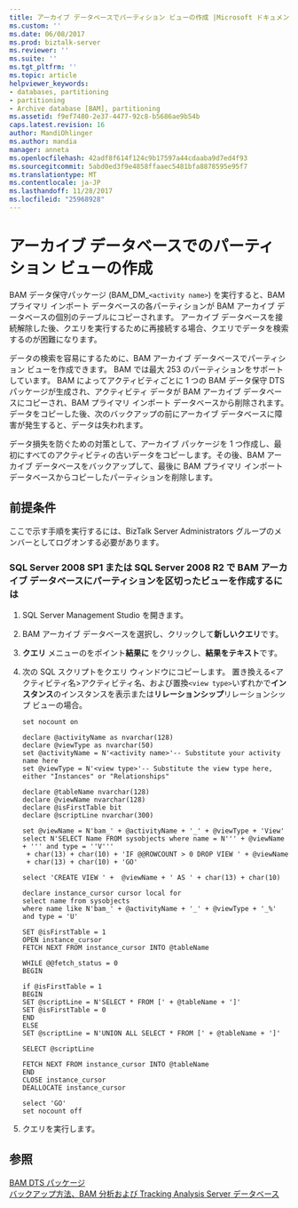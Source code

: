 ```yaml
---
title: アーカイブ データベースでパーティション ビューの作成 |Microsoft ドキュメント
ms.custom: ''
ms.date: 06/08/2017
ms.prod: biztalk-server
ms.reviewer: ''
ms.suite: ''
ms.tgt_pltfrm: ''
ms.topic: article
helpviewer_keywords:
- databases, partitioning
- partitioning
- Archive database [BAM], partitioning
ms.assetid: f9ef7480-2e37-4477-92c8-b5686ae9b54b
caps.latest.revision: 16
author: MandiOhlinger
ms.author: mandia
manager: anneta
ms.openlocfilehash: 42adf8f614f124c9b17597a44cdaaba9d7ed4f93
ms.sourcegitcommit: 5abd0ed3f9e4858ffaaec5481bfa8878595e95f7
ms.translationtype: MT
ms.contentlocale: ja-JP
ms.lasthandoff: 11/28/2017
ms.locfileid: "25968928"
---
```

# <a name="creating-a-partitioned-view-in-the-archiving-database"></a>アーカイブ データベースでのパーティション ビューの作成
BAM データ保守パッケージ (BAM_DM_`<activity name>`) を実行すると、BAM プライマリ インポート データベースの各パーティションが BAM アーカイブ データベースの個別のテーブルにコピーされます。 アーカイブ データベースを接続解除した後、クエリを実行するために再接続する場合、クエリでデータを検索するのが困難になります。  
  
 データの検索を容易にするために、BAM アーカイブ データベースでパーティション ビューを作成できます。 BAM では最大 253 のパーティションをサポートしています。 BAM によってアクティビティごとに 1 つの BAM データ保守 DTS パッケージが生成され、アクティビティ データが BAM アーカイブ データベースにコピーされ、BAM プライマリ インポート データベースから削除されます。 データをコピーした後、次のバックアップの前にアーカイブ データベースに障害が発生すると、データは失われます。  
  
 データ損失を防ぐための対策として、アーカイブ パッケージを 1 つ作成し、最初にすべてのアクティビティの古いデータをコピーします。その後、BAM アーカイブ データベースをバックアップして、最後に BAM プライマリ インポート データベースからコピーしたパーティションを削除します。  
  
## <a name="prerequisites"></a>前提条件  
 ここで示す手順を実行するには、BizTalk Server Administrators グループのメンバーとしてログオンする必要があります。  
  
### <a name="to-create-a-partitioned-view-in-the-bam-archive-database-in-sql-server-2008-sp1-or-sql-server-2008-r2"></a>SQL Server 2008 SP1 または SQL Server 2008 R2 で BAM アーカイブ データベースにパーティションを区切ったビューを作成するには  
  
1.  SQL Server Management Studio を開きます。  
  
2.  BAM アーカイブ データベースを選択し、クリックして**新しいクエリ**です。  
  
3.  **クエリ** メニューのをポイント**結果に** をクリックし、**結果をテキスト**です。  
  
4.  次の SQL スクリプトをクエリ ウィンドウにコピーします。 置き換える\<アクティビティ名\>アクティビティ名、および置換`<view type>`いずれかで**インスタンス**のインスタンスを表示または**リレーションシップ**リレーションシップ ビューの場合。  
  
    ```  
    set nocount on  
  
    declare @activityName as nvarchar(128)  
    declare @viewType as nvarchar(50)  
    set @activityName = N'<activity name>'-- Substitute your activity name here  
    set @viewType = N'<view type>'-- Substitute the view type here, either "Instances" or "Relationships"  
  
    declare @tableName nvarchar(128)  
    declare @viewName nvarchar(128)  
    declare @isFirstTable bit  
    declare @scriptLine nvarchar(300)  
  
    set @viewName = N'bam_' + @activityName + '_' + @viewType + 'View'  
    select N'SELECT Name FROM sysobjects where name = N''' + @viewName + ''' and type = ''V'''   
     + char(13) + char(10) + 'IF @@ROWCOUNT > 0 DROP VIEW ' + @viewName   
     + char(13) + char(10) + 'GO'  
  
    select 'CREATE VIEW ' +  @viewName + ' AS ' + char(13) + char(10)  
  
    declare instance_cursor cursor local for  
    select name from sysobjects   
    where name like N'bam_' + @activityName + '_' + @viewType + '_%' and type = 'U'  
  
    SET @isFirstTable = 1  
    OPEN instance_cursor  
    FETCH NEXT FROM instance_cursor INTO @tableName  
  
    WHILE @@fetch_status = 0   
    BEGIN  
  
    if @isFirstTable = 1  
    BEGIN  
    SET @scriptLine = N'SELECT * FROM [' + @tableName + ']'  
    SET @isFirstTable = 0  
    END  
    ELSE  
    SET @scriptLine = N'UNION ALL SELECT * FROM [' + @tableName + ']'  
  
    SELECT @scriptLine  
  
    FETCH NEXT FROM instance_cursor INTO @tableName  
    END  
    CLOSE instance_cursor  
    DEALLOCATE instance_cursor  
  
    select 'GO'  
    set nocount off  
    ```  
  
5.  クエリを実行します。  
  
## <a name="see-also"></a>参照  
 [BAM DTS パッケージ](../core/bam-dts-packages.md)   
 [バックアップ方法、BAM 分析および Tracking Analysis Server データベース](../core/how-to-back-up-the-bam-analysis-and-tracking-analysis-server-databases.md)